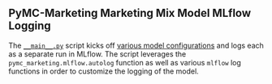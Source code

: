 ## PyMC-Marketing Marketing Mix Model MLflow Logging

The [`__main__.py`](__main__.py) script kicks off [various model
configurations](./run-config.yaml) and logs each as a separate run in MLflow.
The script leverages the `pymc_marketing.mlflow.autolog` function as well as
various `mlflow` log functions in order to customize the logging of the model.

